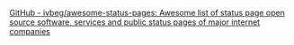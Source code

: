 
[GitHub - ivbeg/awesome-status-pages: Awesome list of status page open source software, services and public status pages of major internet companies](https://github.com/ivbeg/awesome-status-pages)
